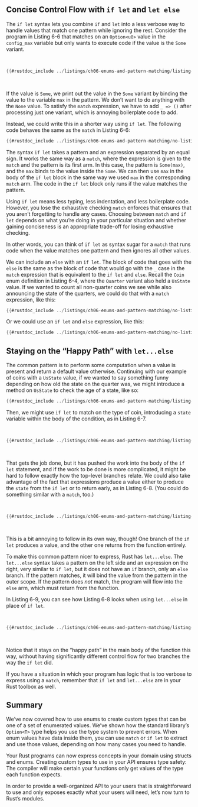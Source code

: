 ## Concise Control Flow with `if let` and `let else`

The `if let` syntax lets you combine `if` and `let` into a less verbose way to
handle values that match one pattern while ignoring the rest. Consider the
program in Listing 6-6 that matches on an `Option<u8>` value in the
`config_max` variable but only wants to execute code if the value is the `Some`
variant.

<Listing number="6-6" caption="A `match` that only cares about executing code when the value is `Some`">

```rust
{{#rustdoc_include ../listings/ch06-enums-and-pattern-matching/listing-06-06/src/main.rs:here}}
```

</Listing>

If the value is `Some`, we print out the value in the `Some` variant by binding
the value to the variable `max` in the pattern. We don’t want to do anything
with the `None` value. To satisfy the `match` expression, we have to add `_ =>
()` after processing just one variant, which is annoying boilerplate code to
add.

Instead, we could write this in a shorter way using `if let`. The following
code behaves the same as the `match` in Listing 6-6:

```rust
{{#rustdoc_include ../listings/ch06-enums-and-pattern-matching/no-listing-12-if-let/src/main.rs:here}}
```

The syntax `if let` takes a pattern and an expression separated by an equal
sign. It works the same way as a `match`, where the expression is given to the
`match` and the pattern is its first arm. In this case, the pattern is
`Some(max)`, and the `max` binds to the value inside the `Some`. We can then
use `max` in the body of the `if let` block in the same way we used `max` in
the corresponding `match` arm. The code in the `if let` block only runs if the
value matches the pattern.

Using `if let` means less typing, less indentation, and less boilerplate code.
However, you lose the exhaustive checking `match` enforces that ensures that
you aren’t forgetting to handle any cases. Choosing between `match` and `if
let` depends on what you’re doing in your particular situation and whether
gaining conciseness is an appropriate trade-off for losing exhaustive checking.

In other words, you can think of `if let` as syntax sugar for a `match` that
runs code when the value matches one pattern and then ignores all other values.

We can include an `else` with an `if let`. The block of code that goes with the
`else` is the same as the block of code that would go with the `_` case in the
`match` expression that is equivalent to the `if let` and `else`. Recall the
`Coin` enum definition in Listing 6-4, where the `Quarter` variant also held a
`UsState` value. If we wanted to count all non-quarter coins we see while also
announcing the state of the quarters, we could do that with a `match`
expression, like this:

```rust
{{#rustdoc_include ../listings/ch06-enums-and-pattern-matching/no-listing-13-count-and-announce-match/src/main.rs:here}}
```

Or we could use an `if let` and `else` expression, like this:

```rust
{{#rustdoc_include ../listings/ch06-enums-and-pattern-matching/no-listing-14-count-and-announce-if-let-else/src/main.rs:here}}
```

## Staying on the “Happy Path” with `let...else`

The common pattern is to perform some computation when a value is present and
return a default value otherwise. Continuing with our example of coins with a
`UsState` value, if we wanted to say something funny depending on how old the
state on the quarter was, we might introduce a method on `UsState` to check the
age of a state, like so:

```rust
{{#rustdoc_include ../listings/ch06-enums-and-pattern-matching/listing-06-07/src/main.rs:state}}
```

Then, we might use `if let` to match on the type of coin, introducing a `state`
variable within the body of the condition, as in Listing 6-7.

<Listing number="6-7" caption="Checking whether a state existed in 1900 by using conditionals nested inside an `if let`">

```rust
{{#rustdoc_include ../listings/ch06-enums-and-pattern-matching/listing-06-07/src/main.rs:describe}}
```

</Listing>

That gets the job done, but it has pushed the work into the body of the `if
let` statement, and if the work to be done is more complicated, it might be
hard to follow exactly how the top-level branches relate. We could also take
advantage of the fact that expressions produce a value either to produce the
`state` from the `if let` or to return early, as in Listing 6-8. (You could do
something similar with a `match`, too.)

<Listing number="6-8" caption="Using `if let` to produce a value or return early">

```rust
{{#rustdoc_include ../listings/ch06-enums-and-pattern-matching/listing-06-08/src/main.rs:describe}}
```

</Listing>

This is a bit annoying to follow in its own way, though! One branch of the `if
let` produces a value, and the other one returns from the function entirely.

To make this common pattern nicer to express, Rust has `let...else`. The
`let...else` syntax takes a pattern on the left side and an expression on the
right, very similar to `if let`, but it does not have an `if` branch, only an
`else` branch. If the pattern matches, it will bind the value from the pattern
in the outer scope. If the pattern does _not_ match, the program will flow into
the `else` arm, which must return from the function.

In Listing 6-9, you can see how Listing 6-8 looks when using `let...else` in
place of `if let`.

<Listing number="6-9" caption="Using `let...else` to clarify the flow through the function">

```rust
{{#rustdoc_include ../listings/ch06-enums-and-pattern-matching/listing-06-09/src/main.rs:describe}}
```

</Listing>

Notice that it stays on the “happy path” in the main body of the function this
way, without having significantly different control flow for two branches the
way the `if let` did.

If you have a situation in which your program has logic that is too verbose to
express using a `match`, remember that `if let` and `let...else` are in your
Rust toolbox as well.

## Summary

We’ve now covered how to use enums to create custom types that can be one of a
set of enumerated values. We’ve shown how the standard library’s `Option<T>`
type helps you use the type system to prevent errors. When enum values have
data inside them, you can use `match` or `if let` to extract and use those
values, depending on how many cases you need to handle.

Your Rust programs can now express concepts in your domain using structs and
enums. Creating custom types to use in your API ensures type safety: The
compiler will make certain your functions only get values of the type each
function expects.

In order to provide a well-organized API to your users that is straightforward
to use and only exposes exactly what your users will need, let’s now turn to
Rust’s modules.
